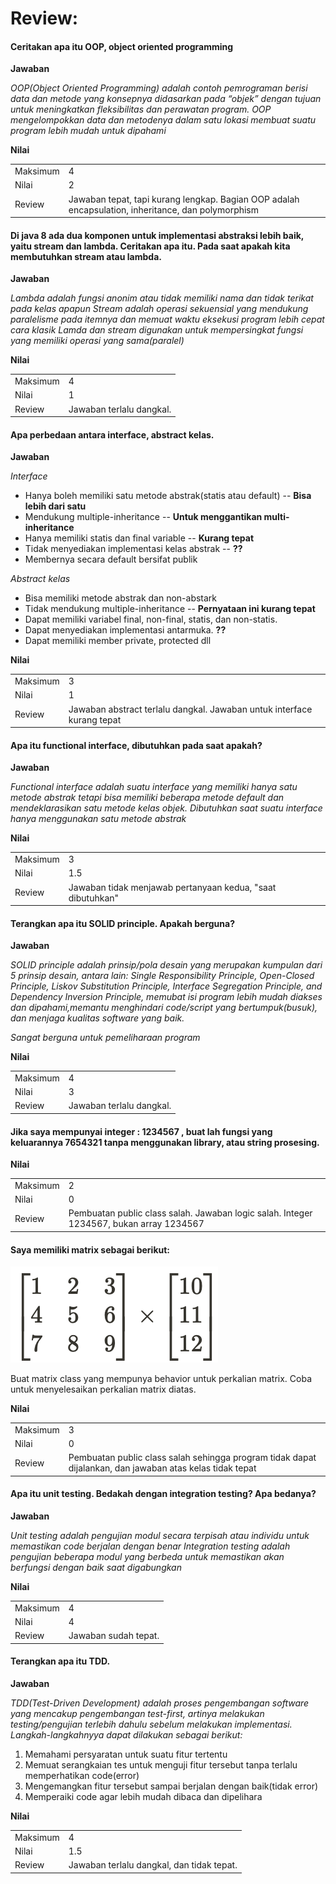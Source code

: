 # Review:

#### Ceritakan apa itu OOP, object oriented programming
**Jawaban**

*OOP(Object Oriented Programming) adalah contoh pemrograman berisi data dan metode yang konsepnya didasarkan pada “objek” dengan tujuan untuk meningkatkan fleksibilitas dan perawatan program. OOP mengelompokkan data dan metodenya dalam satu lokasi membuat suatu program lebih mudah untuk dipahami*

**Nilai**

| | |
| --- | --- |
| Maksimum | 4 |
| Nilai | 2 |
| Review | Jawaban tepat, tapi kurang lengkap. Bagian OOP adalah encapsulation, inheritance, dan polymorphism  |

#### Di java 8 ada dua komponen untuk implementasi abstraksi lebih baik, yaitu stream dan lambda. Ceritakan apa itu. Pada saat apakah kita membutuhkan stream atau lambda.

**Jawaban**

*Lambda adalah fungsi anonim atau tidak memiliki nama dan tidak terikat pada kelas apapun
 Stream adalah operasi sekuensial yang mendukung paralelisme pada itemnya dan memuat waktu eksekusi program lebih cepat cara klasik
 Lamda dan stream digunakan untuk mempersingkat fungsi yang memiliki operasi yang sama(paralel)*

**Nilai**

| | |
| --- | --- |
| Maksimum | 4 |
| Nilai | 1 |
| Review | Jawaban terlalu dangkal.| 


#### Apa perbedaan antara interface, abstract kelas.

**Jawaban**

*Interface*
 -	Hanya boleh memiliki satu metode abstrak(statis atau default) -- **Bisa lebih dari satu**
 -	Mendukung multiple-inheritance -- **Untuk menggantikan multi-inheritance**
 -	Hanya memiliki statis dan final variable --  **Kurang tepat**
 -	Tidak menyediakan implementasi kelas abstrak -- **??**
 -	Membernya secara default bersifat publik
 
 *Abstract kelas*
 -	Bisa memiliki metode abstrak dan non-abstark
 -	Tidak mendukung multiple-inheritance -- **Pernyataan ini kurang tepat**
 -	Dapat memiliki variabel final, non-final, statis, dan non-statis.
 -	Dapat menyediakan implementasi antarmuka. **??**
 -	Dapat memiliki member private, protected dll

**Nilai**

| | |
| --- | --- |
| Maksimum | 3 |
| Nilai | 1 |
| Review | Jawaban abstract terlalu dangkal. Jawaban untuk interface kurang tepat |


#### Apa itu functional interface, dibutuhkan pada saat apakah?

**Jawaban**

*Functional interface adalah suatu interface yang memiliki hanya satu metode abstrak tetapi bisa memiliki beberapa metode default dan mendeklarasikan satu metode kelas objek. Dibutuhkan saat suatu interface hanya menggunakan satu metode abstrak*

**Nilai**

| | |
| --- | --- |
| Maksimum | 3 |
| Nilai | 1.5 |
| Review | Jawaban tidak menjawab pertanyaan kedua, "saat dibutuhkan" |

#### Terangkan apa itu SOLID principle. Apakah berguna?

**Jawaban**

*SOLID principle adalah prinsip/pola desain yang merupakan kumpulan dari 5 prinsip desain, antara lain: Single Responsibility Principle, Open-Closed Principle, Liskov Substitution Principle, Interface Segregation Principle, and Dependency Inversion Principle, memubat isi program lebih mudah diakses dan dipahami,memantu menghindari code/script yang bertumpuk(busuk),  dan menjaga kualitas software yang baik.*

*Sangat berguna untuk pemeliharaan program*

**Nilai**

| | |
| --- | --- |
| Maksimum | 4 |
| Nilai | 3 |
| Review | Jawaban terlalu dangkal. |


#### Jika saya mempunyai integer : 1234567 , buat lah fungsi yang keluarannya 7654321 tanpa menggunakan library, atau string  prosesing.

**Nilai**

| | |
| --- | --- |
| Maksimum | 2 |
| Nilai | 0 |
| Review | Pembuatan public class salah. Jawaban logic salah. Integer 1234567, bukan array 1234567 |


#### Saya memiliki matrix sebagai berikut:

![soal/Screen_Shot_2020-10-05_at_06.48.00.png](./soal/Screen_Shot_2020-10-05_at_06.48.00.png)

Buat matrix class yang mempunya behavior untuk perkalian matrix. Coba untuk menyelesaikan perkalian matrix diatas.

**Nilai**

| | |
| --- | --- |
| Maksimum | 3 |
| Nilai | 0 |
| Review | Pembuatan public class salah sehingga program tidak dapat dijalankan, dan jawaban atas kelas tidak tepat |

#### Apa itu unit testing. Bedakah dengan integration testing? Apa bedanya?

**Jawaban**

*Unit testing adalah pengujian modul secara terpisah atau individu untuk memastikan code berjalan dengan benar*
*Integration testing adalah pengujian beberapa modul yang berbeda untuk memastikan akan berfungsi dengan baik saat digabungkan*

**Nilai**

| | |
| --- | --- |
| Maksimum | 4 |
| Nilai | 4 |
| Review | Jawaban sudah tepat. |

#### Terangkan apa itu TDD.

**Jawaban**

*TDD(Test-Driven Development) adalah proses pengembangan software yang mencakup pengembangan test-first, artinya melakukan testing/pengujian terlebih dahulu sebelum melakukan implementasi. Langkah-langkahnyya dapat dilakukan sebagai berikut:*
1.	Memahami persyaratan untuk suatu fitur tertentu
2.	Memuat serangkaian tes untuk menguji fitur tersebut tanpa terlalu memperhatikan code(error)
3.	Mengemangkan fitur tersebut sampai berjalan dengan baik(tidak error)
4.	Memperaiki code agar lebih mudah dibaca dan dipelihara

**Nilai**

| | |
| --- | --- |
| Maksimum | 4 |
| Nilai | 1.5 |
| Review | Jawaban terlalu dangkal, dan tidak tepat. |
